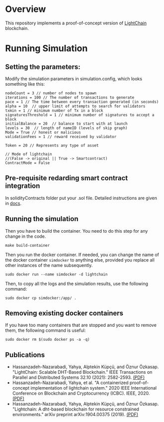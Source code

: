 
# Overview
This repository implements a proof-of-concept version of [LightChain](https://arxiv.org/pdf/1904.00375.pdf) blockchain.

# Running Simulation

## Setting the parameters:
Modify the simulation parameters in simulation.config, which looks something like this:
```
nodeCount = 3 // number of nodes to spawn
iterations = 100 // The number of transactions to generate
pace = 1 // The time between every transaction generated (in seconds)
alpha = 10  // upper limit of attempts to search for validators
txmin = 1 // minimum number of Tx in a block
signaturesThreshold = 1 // minimum number of signatures to accept a block
initialBalance = 20  // balance to start with at launch
levels = 30  // length of nameID (levels of skip graph)
Mode = True // honest or malicious
validationFees = 1 // reward received by validator

Token = 20 // Represents any type of asset

// Mode of lightchain 
//(False -> original || True -> Smartcontract)
ContractMode = False 
```
## Pre-requisite redarding smart contract integration
In solidityContracts folder put your .sol file. 
Detailed instructions are given in [docs](solidityContracts/smartcontract.md).

## Running the simulation 

Then you have to build the container. You need to do this step for any change in the code. 
```
make build-container
```
Then you run the docker container. If needed, you can change the name of the docker container `simdocker` to anything else, provided you replace all other instances of the name subsequently.
```
sudo docker run --name simdocker -d lightchain
```
Then, to copy all the logs and the simulation results, use the following command:
```
sudo docker cp simdocker:/app/ .
```

## Removing existing docker containers

If you have too many containers that are stopped and you want to remove them, the following command is useful:
```
sudo docker rm $(sudo docker ps -a -q)
```

## Publications
- Hassanzadeh-Nazarabadi, Yahya, Alptekin Küpçü, and Öznur Özkasap. "LightChain: Scalable DHT-Based Blockchain." IEEE Transactions on Parallel and Distributed Systems 32.10 (2021): 2582-2593. [(PDF)](https://ieeexplore.ieee.org/abstract/document/9397334)
- Hassanzadeh-Nazarabadi, Yahya, et al. "A containerized proof-of-concept implementation of lightchain system." 2020 IEEE International Conference on Blockchain and Cryptocurrency (ICBC). IEEE, 2020. [(PDF)](https://arxiv.org/pdf/2007.13203.pdf)
- Hassanzadeh-Nazarabadi, Yahya, Alptekin Küpçü, and Öznur Özkasap. "Lightchain: A dht-based blockchain for resource constrained environments." arXiv preprint arXiv:1904.00375 (2019). [(PDF)](https://arxiv.org/pdf/1904.00375.pdf)
